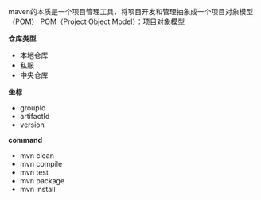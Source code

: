 maven的本质是一个项目管理工具，将项目开发和管理抽象成一个项目对象模型（POM）
POM（Project Object Model）：项目对象模型

**仓库类型**
- 本地仓库
- 私服
- 中央仓库

**坐标**
- groupId
- artifactId
- version

**command**
- mvn clean
- mvn compile
- mvn test
- mvn package
- mvn install